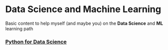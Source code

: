 # Data Science and Machine Learning
Basic content to help myself (and maybe you) on the **Data Science** and **ML** learning path

### [Python for Data Science](python-for-data-science/python-for-data-science.md)
